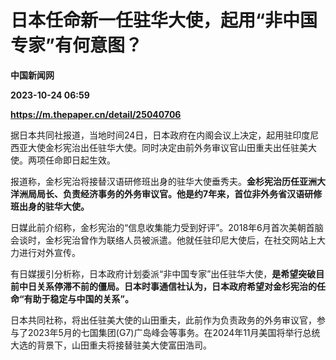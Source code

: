 # 日本任命新一任驻华大使，起用“非中国专家”有何意图？
**中国新闻网**

**2023-10-24 06:59**

**https://m.thepaper.cn/detail/25040706**

据日本共同社报道，当地时间24日，日本政府在内阁会议上决定，起用驻印度尼西亚大使金杉宪治出任驻华大使。同时决定由前外务审议官山田重夫出任驻美大使。两项任命即日起生效。

报道称，金杉宪治将接替汉语研修班出身的驻华大使垂秀夫。**金杉宪治历任亚洲大洋洲局局长、负责经济事务的外务审议官。他是约7年来，首位非外务省汉语研修班出身的驻华大使。**

日媒此前介绍称，金杉宪治的“信息收集能力受到好评”。2018年6月首次美朝首脑会谈时，金杉宪治曾作为联络人员被派遣。他就任驻印尼大使后，在社交网站上大力进行对外宣传。

有日媒援引分析称，日本政府计划委派“非中国专家”出任驻华大使，**是希望突破目前中日关系停滞不前的僵局。日本时事通信社认为，日本政府希望对金杉宪治的任命“有助于稳定与中国的关系”。**

日本共同社称，将出任驻美大使的山田重夫，此前作为负责政务的外务审议官，参与了2023年5月的七国集团(G7)广岛峰会等事务。在2024年11月美国将举行总统大选的背景下，山田重夫将接替驻美大使富田浩司。